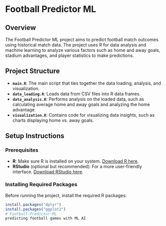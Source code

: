 # Football Predictor ML

## Overview
The Football Predictor ML project aims to predict football match outcomes using historical match data. The project uses R for data analysis and machine learning to analyze various factors such as home and away goals, stadium advantages, and player statistics to make predictions.

## Project Structure
- **`main.R`**: The main script that ties together the data loading, analysis, and visualization.
- **`data_loading.R`**: Loads data from CSV files into R data frames.
- **`data_analysis.R`**: Performs analysis on the loaded data, such as calculating average home and away goals and analyzing the home advantage.
- **`visualization.R`**: Contains code for visualizing data insights, such as charts displaying home vs. away goals.

## Setup Instructions

### Prerequisites
- **R**: Make sure R is installed on your system. [Download R here](https://cran.r-project.org/).
- **RStudio** (optional but recommended): For a more user-friendly interface. [Download RStudio here](https://www.rstudio.com/).

### Installing Required Packages
Before running the project, install the required R packages:

```R
install.packages("dplyr")
install.packages("ggplot2")
# Football-Predictor-ML
predicting football games with ML AI

